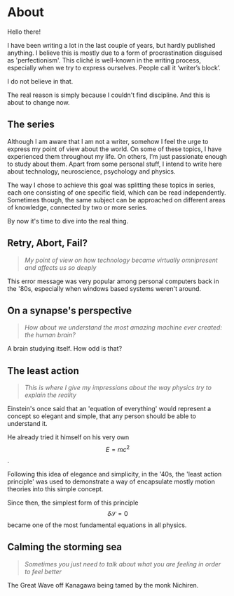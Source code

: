 # About

Hello there!

I have been writing a lot in the last couple of years, but hardly published anything. I believe this is mostly due to a form of procrastination disguised as 'perfectionism'. This cliché is well-known in the writing process, especially when we try to express ourselves. People call it ‘writer’s block’.

I do not believe in that.

The real reason is simply because I couldn't find discipline. And this is about to change now.

## The series

Although I am aware that I am not a writer, somehow I feel the urge to express my point of view about the world. On some of these topics, I have experienced them throughout my life. On others, I’m just passionate enough to study about them. Apart from some personal stuff, I intend to write here about technology, neuroscience, psychology and physics.

The way I chose to achieve this goal was splitting these topics in series, each one consisting of one specific field, which can be read independently. Sometimes though, the same subject can be approached on different areas of knowledge, connected by two or more series.

By now it's time to dive into the real thing.

## Retry, Abort, Fail?

> _My point of view on how technology became virtually omnipresent and affects us so deeply_

This error message was very popular among personal computers back in the '80s, especially when windows based systems weren't around.

## On a synapse's perspective

> _How about we understand the most amazing machine ever created: the human brain?_

A brain studying itself. How odd is that?

## The least action

> _This is where I give my impressions about the way physics try to explain the reality_

Einstein's once said that an 'equation of everything' would represent a concept so elegant and simple, that any person should be able to understand it.

He already tried it himself on his very own $$ {\displaystyle E=mc^{2}} $$.

Following this idea of elegance and simplicity, in the '40s, the 'least action principle' was used to demonstrate a way of encapsulate mostly motion theories into this simple concept.

Since then, the simplest form of this principle $$ {\displaystyle \delta {\mathcal {S}}=0} $$ became one of the most fundamental equations in all physics. 

## Calming the storming sea

> _Sometimes you just need to talk about what you are feeling in order to feel better_

The Great Wave off Kanagawa being tamed by the monk Nichiren.